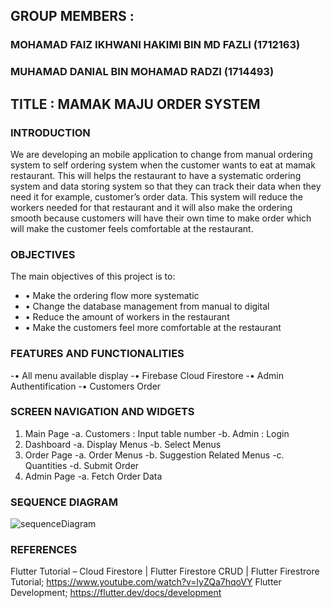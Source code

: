 ## GROUP MEMBERS : 
### MOHAMAD FAIZ IKHWANI HAKIMI BIN MD FAZLI (1712163) 
### MUHAMAD DANIAL BIN MOHAMAD RADZI (1714493)
## TITLE : MAMAK MAJU ORDER SYSTEM

### **INTRODUCTION**
We are developing an mobile application to change from manual ordering system to self ordering system when the customer wants to eat at mamak restaurant. This will helps the restaurant to have a systematic ordering system and data storing system so that they can track their data when they need it for example, customer’s order data. This system will reduce the workers needed for that restaurant and it will also make the ordering smooth because customers will have their own time to make order which will make the customer feels comfortable at the restaurant. 

### **OBJECTIVES**
The main objectives of this project is to:

- •	Make the ordering flow more systematic
- •	Change the database management from manual to digital
- •	Reduce the amount of workers in the restaurant
- •	Make the customers feel more comfortable at the restaurant

### **FEATURES AND FUNCTIONALITIES**
-•	All menu available display
-•	Firebase Cloud Firestore
-•	Admin Authentification 
-•	Customers Order 

### **SCREEN NAVIGATION AND WIDGETS**
1.	Main Page
-a.	Customers : Input table number
-b.	Admin : Login
2.	Dashboard
-a.	Display Menus
-b.	Select Menus
3.	Order Page
-a.	Order Menus
-b.	Suggestion Related Menus
-c.	Quantities
-d.	Submit Order
4.	Admin Page
-a.	Fetch Order Data

### **SEQUENCE DIAGRAM**
![sequenceDiagram](https://user-images.githubusercontent.com/69358635/103472092-123f5000-4dc4-11eb-94ee-13e3504e8cf3.png)

 
### **REFERENCES**
Flutter Tutorial – Cloud Firestore | Flutter Firestore CRUD | Flutter Firestrore Tutorial; https://www.youtube.com/watch?v=lyZQa7hqoVY
Flutter Development; https://flutter.dev/docs/development 

